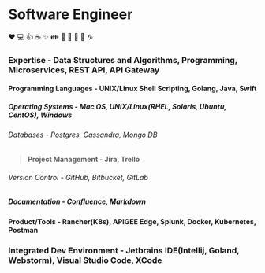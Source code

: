 # Software Engineer

:heart: :computer: :+1: :coffee: :sparkles: :family: :guitar: :microphone: :metal: :thinking: :capricorn:

### Expertise - Data Structures and Algorithms, Programming, Microservices, REST API, API Gateway
#### Programming Languages - UNIX/Linux Shell Scripting, Golang, Java, Swift
##### Operating Systems - Mac OS, UNIX/Linux(RHEL, Solaris, Ubuntu, CentOS), Windows
###### Databases - Postgres, Cassandra, Mongo DB
> **Project Management - Jira, Trello**
###### Version Control - GitHub, Bitbucket, GitLab
##### Documentation - Confluence, Markdown
#### Product/Tools - Rancher(K8s), APIGEE Edge, Splunk, Docker, Kubernetes, Postman
### Integrated Dev Environment - Jetbrains IDE(Intellij, Goland, Webstorm), Visual Studio Code, XCode 


